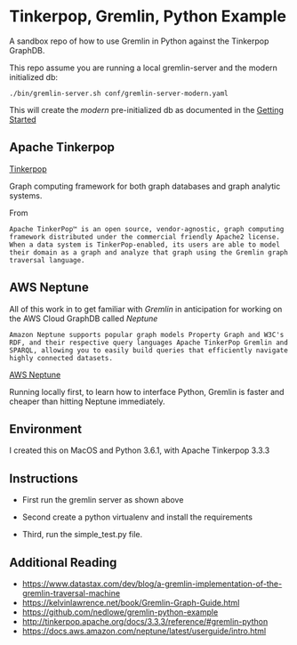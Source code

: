 # Tinkerpop, Gremlin, Python Example

A sandbox repo of how to use Gremlin in Python against the Tinkerpop GraphDB.

This repo assume you are running a local gremlin-server and the modern initialized db:

```./bin/gremlin-server.sh conf/gremlin-server-modern.yaml```

This will create the *modern* pre-initialized db as documented in the [Getting Started](http://tinkerpop.apache.org/docs/current/tutorials/getting-started/)
## Apache Tinkerpop

[Tinkerpop](http://tinkerpop.apache.org)

Graph computing framework for both graph databases and graph analytic systems.

From
```
Apache TinkerPop™ is an open source, vendor-agnostic, graph computing framework distributed under the commercial friendly Apache2 license. When a data system is TinkerPop-enabled, its users are able to model their domain as a graph and analyze that graph using the Gremlin graph traversal language.
```


## AWS Neptune

All of this work in to get familiar with *Gremlin* in anticipation for working on the AWS Cloud GraphDB called *Neptune*

```
Amazon Neptune supports popular graph models Property Graph and W3C's RDF, and their respective query languages Apache TinkerPop Gremlin and SPARQL, allowing you to easily build queries that efficiently navigate highly connected datasets.
```

[AWS Neptune](https://docs.aws.amazon.com/neptune/latest/userguide/intro.html)

Running locally first, to learn how to interface Python, Gremlin is faster and cheaper than hitting Neptune immediately.

## Environment

I created this on MacOS and Python 3.6.1, with Apache Tinkerpop 3.3.3

## Instructions

- First run the gremlin server as shown above

- Second create a python virtualenv and install the requirements

- Third, run the simple_test.py file.

## Additional Reading

- https://www.datastax.com/dev/blog/a-gremlin-implementation-of-the-gremlin-traversal-machine
- https://kelvinlawrence.net/book/Gremlin-Graph-Guide.html
- https://github.com/nedlowe/gremlin-python-example
- http://tinkerpop.apache.org/docs/3.3.3/reference/#gremlin-python
- https://docs.aws.amazon.com/neptune/latest/userguide/intro.html